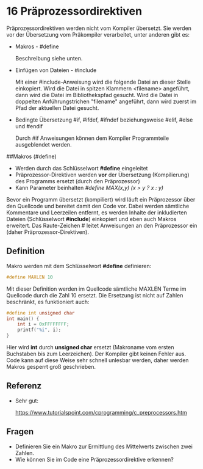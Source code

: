 # 16 Präprozessordirektiven

Präprozessordirektiven werden nicht vom Kompiler übersetzt. Sie werden vor der Übersetzung vom Präkompiler verarbeitet, unter anderen gibt es:

- Makros - #define

  Beschreibung siehe unten.

- Einfügen von Dateien - #include

  Mit einer #include-Anweisung wird die folgende Datei an dieser Stelle einkopiert. Wird die Datei in spitzen Klammern  \<filename\>  angeführt, dann wird die Datei im Bibliothekspfad gesucht. Wird die Datei in doppelten Anführungstrichen "filename" angeführt, dann wird zuerst im Pfad der aktuellen Datei gesucht.

- Bedingte Übersetzung #if, #ifdef, #ifndef beziehungsweise #elif, #else und #endif

  Durch #if Anweisungen können dem Kompiler Programmteile ausgeblendet werden.

##Makros (#define)

- Werden durch das Schlüsselwort **#define** eingeleitet
- Präprozessor-Direktiven werden **vor** der Übersetzung (Kompilierung) des Programms ersetzt (durch den Präprozessor)
- Kann Parameter beinhalten *#define       MAX(x,y)     (x > y ? x : y)*

Bevor ein Programm übersetzt (kompiliert) wird läuft ein Präprozessor über den Quellcode und bereitet damit den Code vor. Dabei werden sämtliche Kommentare und Leerzeilen entfernt, es werden Inhalte der inkludierten Dateien (Schlüsselwort **#include**) einkopiert und eben auch Makros erweitert. Das Raute-Zeichen # leitet Anweisungen an den Präprozessor ein (daher Präprozessor-Direktiven).

## Definition

Makro werden mit dem Schlüsselwort **#define** definieren:

```c
#define MAXLEN 10
```

Mit dieser Definition werden im Quellcode sämtliche MAXLEN Terme im Quellcode durch die Zahl 10 ersetzt. Die Ersetzung ist nicht auf Zahlen beschränkt, es funktioniert auch:

```c
#define int unsigned char
int main() {
    int i = 0xFFFFFFFF;
    printf("%i", i);
}
```

Hier wird **int** durch **unsigned char** ersetzt (Makroname  vom ersten Buchstaben bis zum Leerzeichen). Der Kompiler gibt keinen Fehler aus. Code kann auf diese Weise sehr schnell unlesbar werden, daher werden Makros gesperrt groß geschrieben.

## Referenz

- Sehr gut:

  https://www.tutorialspoint.com/cprogramming/c_preprocessors.htm

## Fragen

- Definieren Sie ein Makro zur Ermittlung des Mittelwerts zwischen zwei Zahlen.
- Wie können Sie im Code eine Präprozessordirektive erkennen?

